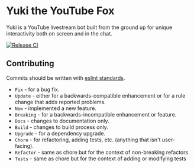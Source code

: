# Yuki the YouTube Fox

Yuki is a YouTube livestream bot built from the ground up for unique interactivity
both on screen and in the chat.

[![Release CI](https://github.com/pinkilo/yukibotJS/actions/workflows/CD.yml/badge.svg)](https://github.com/pinkilo/yukibotJS/actions/workflows/CD.yml)

## Contributing

Commits should be written with 
[eslint standards](https://github.com/conventional-changelog/conventional-changelog/tree/master/packages/conventional-changelog-eslint).

* `Fix` - for a bug fix.
* `Update` - either for a backwards-compatible enhancement or for a rule change that adds reported problems.
* `New` - implemented a new feature.
* `Breaking` - for a backwards-incompatible enhancement or feature.
* `Docs` - changes to documentation only.
* `Build` - changes to build process only.
* `Upgrade` - for a dependency upgrade.
* `Chore` - for refactoring, adding tests, etc. (anything that isn't user-facing).
* `Refactor` - same as chore but for the context of non-breaking refactors
* `Tests` - same as chore but for the context of adding or modifying tests
